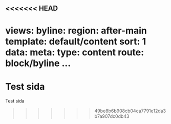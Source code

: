 <<<<<<< HEAD
---
views:
    byline:
        region: after-main
        template: default/content
        sort: 1
        data:
            meta:
                type: content
                route: block/byline
...
=======
Test sida
==============================================

Test sida
>>>>>>> 49be8b6b908cb04ca7791e12da3b7a907dc0db43
